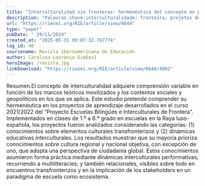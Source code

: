 ```yaml
---
title: "Interculturalidad sin fronteras: hermenéutica del concepto en proyectos de aprendizaje desarrollados en la Raya luso-española"
description: "Palavras-chave:interculturalidade; fronteira; projetos de aprendizagem; educação."
url: "https://rieoei.org/RIE/article/view/6644"
type: "paper"
pubDate: " 29/11/2024"
created_at: "2025-05-31 09:07:32.767774"
log_id: 40
sourcename: Revista Iberoamericana de Educación
author: Carolina Lourenço-Simões1
heroImage: /revista.jpg
linkDownload: "https://rieoei.org/RIE/article/view/6644/4902"
---
```


Resumen.El concepto de interculturalidad adquiere comprensión variable en función de los marcos teóricos movilizados y los contextos sociales y geopolíticos en los que se aplica. Este estudio pretende comprender su hermenéutica en los proyectos de aprendizaje desarrollados en el curso 2021/2022 del “Proyecto Escuelas Bilingües e Interculturales de Frontera”. Implementados en clases de 1.º a 6.º grado en escuelas en la Raya luso-española, los proyectos fueron analizados considerando las categorías: (1) conocimientos sobre elementos culturales transfronterizos y (2) dinámicas educativas interculturales. Los resultados muestran que su mayoría prioriza conocimientos sobre cultura regional y nacional objetiva, con excepción de uno, que adopta una perspectiva de ciudadanía global. Estos conocimientos asumieron forma práctica mediante dinámicas interculturales performativas, recurriendo a multiliteracies; y también relacionales, visibles sobre todo en encuentros transfronterizos y en la implicación de los stakeholders en un paradigma de escuela como ecosistema.
